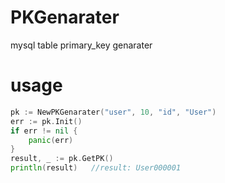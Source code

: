 # PKGenarater
mysql table primary_key genarater

# usage
```go
pk := NewPKGenarater("user", 10, "id", "User")
err := pk.Init()
if err != nil {
    panic(err)
}
result, _ := pk.GetPK()
println(result)   //result: User000001
```
	
